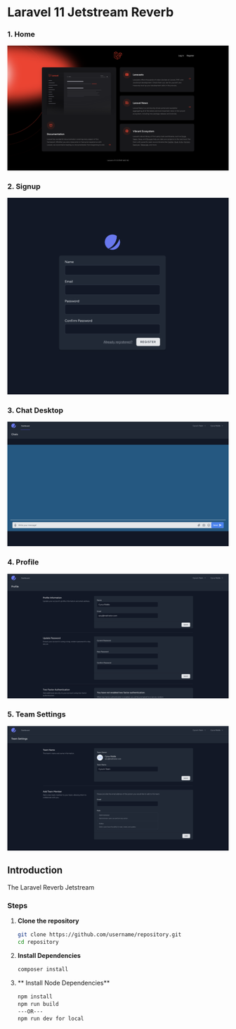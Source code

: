 # Laravel 11 Jetstream Reverb

### 1. Home
![Laravel Chat App](public/images/1.png)

### 2. Signup
![Laravel Chat App](public/images/2.png)

### 3. Chat Desktop
![Laravel Chat App](public/images/3.png)

### 4. Profile
![Laravel Chat App](public/images/4.png)

### 5. Team Settings
![Laravel Chat App](public/images/5.png)



## Introduction
The Laravel Reverb Jetstream


### Steps

1. **Clone the repository**
   ```bash
   git clone https://github.com/username/repository.git
   cd repository

2. **Install Dependencies**
    ```bash
    composer install

3. ** Install Node Dependencies**
    ```bash
    npm install
    npm run build 
   ---OR--- 
   npm run dev for local
